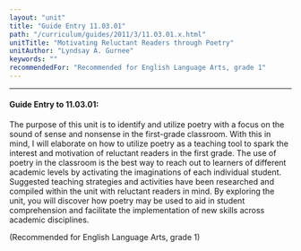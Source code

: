 ```yaml
---
layout: "unit"
title: "Guide Entry 11.03.01"
path: "/curriculum/guides/2011/3/11.03.01.x.html"
unitTitle: "Motivating Reluctant Readers through Poetry"
unitAuthor: "Lyndsay A. Gurnee"
keywords: ""
recommendedFor: "Recommended for English Language Arts, grade 1"
---
```

<body>
<hr/>
 <h4>
  Guide Entry to 11.03.01:
 </h4>
 <p>
  The purpose of this unit is to identify and utilize poetry with a focus on the sound of sense and nonsense in the first-grade classroom. With this in mind, I will elaborate on how to utilize poetry as a teaching tool to spark the interest and motivation of reluctant readers in the first grade. The use of poetry in the classroom is the best way to reach out to learners of different academic levels by activating the imaginations of each individual student. Suggested teaching strategies and activities have been researched and compiled within the unit with reluctant readers in mind. By exploring the unit, you will discover how poetry may be used to aid in student comprehension and facilitate the implementation of new skills across academic disciplines.
 </p>
<p>
  (Recommended for English Language Arts, grade 1)
 </p>


</body>